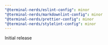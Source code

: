 ```yaml
---
"@terminal-nerds/eslint-config": minor
"@terminal-nerds/markdownlint-config": minor
"@terminal-nerds/prettier-config": minor
"@terminal-nerds/stylelint-config": minor
---
```


Initial release
